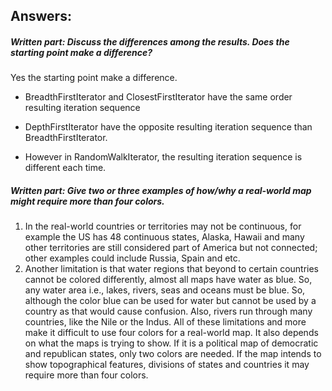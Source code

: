 ## Answers:
##### Written part: Discuss the differences among the results. Does the starting point make a difference?

Yes the starting point make a difference.

- BreadthFirstIterator and ClosestFirstIterator have the same order resulting iteration sequence

- DepthFirstIterator have the opposite resulting iteration sequence than BreadthFirstIterator.

- However in RandomWalkIterator, the resulting iteration sequence is different each time.

##### Written part: Give two or three examples of how/why a real-world map might require more than four colors.
1.    In the real-world countries or territories may not be continuous, for example the US has 48 continuous states, Alaska, Hawaii and many other territories are still considered part of America but not connected; other examples could include Russia, Spain and etc.
2.    Another limitation is that water regions that beyond to certain countries cannot be colored differently, almost all maps have water as blue. So, any water area i.e., lakes, rivers, seas and oceans must be blue. So, although the color blue can be used for water but cannot be used by a country as that would cause confusion. Also, rivers run through many countries, like the Nile or the Indus.
All of these limitations and more make it difficult to use four colors for a real-world map. It also depends on what the maps is trying to show. If it is a political map of democratic and republican states, only two colors are needed. If the map intends to show topographical features, divisions of states and countries it may require more than four colors.
